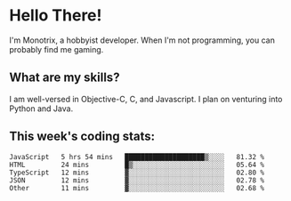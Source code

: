 # Hello There!  
I'm Monotrix, a hobbyist developer. When I'm not programming, you can probably find me gaming.    

## What are my skills?  
I am well-versed in Objective-C, C, and Javascript. I plan on venturing into Python and Java.    

## This week's coding stats:
<!--START_SECTION:waka-->
```text
JavaScript   5 hrs 54 mins   ████████████████████▒░░░░   81.32 % 
HTML         24 mins         █▒░░░░░░░░░░░░░░░░░░░░░░░   05.64 % 
TypeScript   12 mins         ▓░░░░░░░░░░░░░░░░░░░░░░░░   02.80 % 
JSON         12 mins         ▓░░░░░░░░░░░░░░░░░░░░░░░░   02.78 % 
Other        11 mins         ▓░░░░░░░░░░░░░░░░░░░░░░░░   02.68 % 
```
<!--END_SECTION:waka-->
